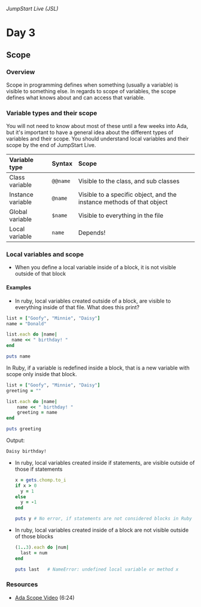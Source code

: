 _JumpStart Live (JSL)_

# Day 3

## Scope

### Overview

Scope in programming defines when something (usually a variable) is visible to something else. In regards to scope of variables, the scope defines what knows about and can access that variable.

### Variable types and their scope

You will not need to know about most of these until a few weeks into Ada, but it's important to have a general idea about the different types of variables and their scope. You should understand local variables and their scope by the end of JumpStart Live.

| Variable type     | Syntax   | Scope                                                                 |
| :---------------- | :------- | :-------------------------------------------------------------------- |
| Class variable    | `@@name` | Visible to the class, and sub classes                                 |
| Instance variable | `@name`  | Visible to a specific object, and the instance methods of that object |
| Global variable   | `$name`  | Visible to everything in the file                                     |
| Local variable    | `name`   | Depends!                                                              |

### Local variables and scope

* When you define a local variable inside of a block, it is not visible outside of that block

#### Examples

* In ruby, local variables created outside of a block, are visible to everything inside of that file.  What does this print?
	
```ruby
list = ["Goofy", "Minnie", "Daisy"]
name = "Donald"

list.each do |name|
  name << " birthday! "
end

puts name
```

In Ruby, if a variable is redefined inside a block, that is a new variable with scope only inside that block.

```ruby
list = ["Goofy", "Minnie", "Daisy"]
greeting = ""

list.each do |name|
	name << " birthday! "
	greeting = name
end

puts greeting
```

Output:

```bash
Daisy birthday! 
```

* In ruby, local variables created inside if statements, are visible outside of those if statements

	```ruby
	x = gets.chomp.to_i
	if x > 0
	  y = 1
	else
	  y = -1
	end
	
	puts y # No error, if statements are not considered blocks in Ruby
	```

* In ruby, local variables created inside of a block are not visible outside of those blocks

	```ruby
	(1..3).each do |num|
	  last = num
	end
	
	puts last 	# NameError: undefined local variable or method x
	```

### Resources
* [Ada Scope Video](https://adaacademy.hosted.panopto.com/Panopto/Pages/Viewer.aspx?id=d9f0f22c-607a-4186-b5f3-1e62a055a317) (6:24)
